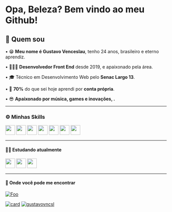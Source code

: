 # Opa, Beleza? Bem vindo ao meu Github!

## 🧐 Quem sou 

• 😁 **Meu nome é Gustavo Venceslau**, tenho 24 anos, brasileiro e eterno aprendiz. 

• 👨🏽‍💻 **Desenvolvedor Front End** desde 2019, e apaixonado pela área.

• 🎓 Técnico em Desenvolvimento Web pelo **Senac Largo 13**.

• 🚀 **70%** do que sei hoje aprendi  por **conta própria**.

• 😎 **Apaixonado por música, games e inovações, .**

---
### ⚙ Minhas Skills
<img src="https://cdn.jsdelivr.net/gh/devicons/devicon/icons/html5/html5-original.svg" width="30"/> <img src="https://cdn.jsdelivr.net/gh/devicons/devicon/icons/css3/css3-original.svg" width="30"/> <img src="https://cdn.jsdelivr.net/gh/devicons/devicon/icons/javascript/javascript-original.svg" width="30"/> <img src="https://cdn.jsdelivr.net/gh/devicons/devicon/icons/bootstrap/bootstrap-plain.svg" width="30"/> <img src="https://cdn.jsdelivr.net/gh/devicons/devicon/icons/php/php-original.svg" width="30"/> <img src="https://cdn.jsdelivr.net/gh/devicons/devicon/icons/dart/dart-original.svg" width="30"/> <img src="https://cdn.jsdelivr.net/gh/devicons/devicon/icons/flutter/flutter-original.svg" width="30"/>

---
#### 📖🚀 Estudando atualmente
<img src="https://cdn.jsdelivr.net/gh/devicons/devicon/icons/dart/dart-original.svg" width="30"/> <img src="https://cdn.jsdelivr.net/gh/devicons/devicon/icons/flutter/flutter-original.svg" width="30"/> <img src="https://cdn.jsdelivr.net/gh/devicons/devicon/icons/javascript/javascript-original.svg" width="30"/>

--- 
#### 🧐 Onde você pode me encontrar
[![Foo](https://img.shields.io/badge/LinkedIn-0077B5?style=for-the-badge&logo=linkedin&logoColor=white)](https://www.linkedin.com/in/gustavo-vncsl/)

[![card](https://github-readme-stats.vercel.app/api?username=gustavovncsl&theme=default)](https://github.com/gustavovncsl/)  [![gustavovncsl](https://github-readme-stats.vercel.app/api/top-langs/?username=gustavovncsl&hide=html&layout=compact&theme=default)](https://github.com/gustavovncsl/)




